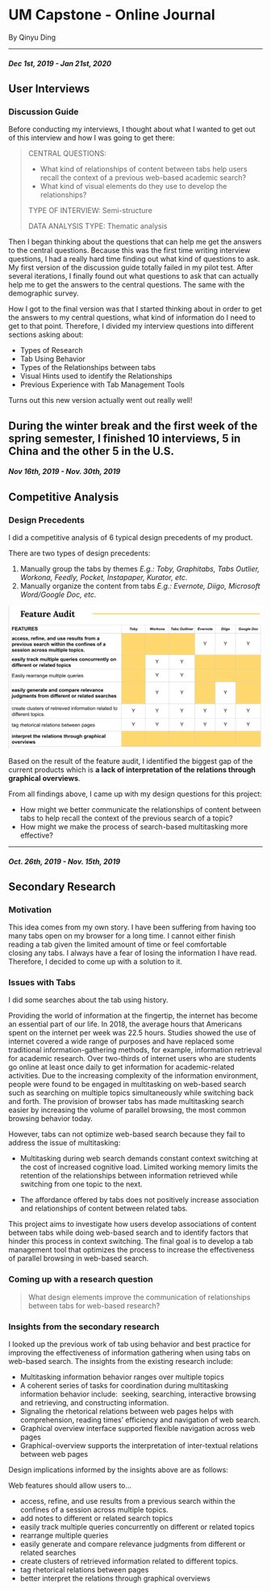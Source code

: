 # UM Capstone - Online Journal #
By Qinyu Ding

---


##### Dec 1st, 2019 - Jan 21st, 2020
## User Interviews  

### Discussion Guide
Before conducting my interviews, I thought about what I wanted to get out of this interview and how I was going to get there: 

> CENTRAL QUESTIONS: 
> - What kind of relationships of content between tabs help users recall the context of a previous web-based academic search?
> - What kind of visual elements do they use to develop the relationships?
>
> TYPE OF INTERVIEW: Semi-structure
>
> DATA ANALYSIS TYPE: Thematic analysis

Then I began thinking about the questions that can help me get the answers to the central questions. Because this was the first time writing interview questions, I had a really hard time finding out what kind of questions to ask. My first version of the discussion guide totally failed in my pilot test. After several iterations, I finally found out what questions to ask that can actually help me to get the answers to the central questions. The same with the demographic survey.

​How I got to the final version was that I started thinking about in order to get the answers to my central questions, what kind of information do I need to get to that point. Therefore, I divided my interview questions into different sections asking about:
+ Types of Research
+ Tab Using Behavior
+ Types of the Relationships between tabs
+ Visual Hints used to identify the Relationships
+ Previous Experience with Tab Management Tools

Turns out this new version actually went out really well!

During the winter break and the first week of the spring semester, I finished 10 interviews, 5 in China and the other 5 in the U.S.
---


##### Nov 16th, 2019 - Nov. 30th, 2019
## Competitive Analysis  

### Design Precedents
I did a competitive analysis of 6 typical design precedents of my product.

There are two types of design precedents:

1. Manually group the tabs by themes
    *E.g.: Toby, Graphitabs, Tabs Outlier, Workona, Feedly, Pocket, Instapaper, Kurator, etc.*
2. Manually organize the content from tabs
    *E.g.: Evernote, Diigo, Microsoft Word/Google Doc, etc.*

![feature audit](/Assets/featureAudit.png)


Based on the result of the feature audit, I identified the biggest gap of the current products which is **a lack of interpretation of the relations through graphical overviews**.

From all findings above, I came up with my design questions for this project:
+ How might we better communicate the relationships of content between tabs to help recall the context of the previous search of a topic?
+ How might we make the process of search-based multitasking more effective?
---


##### Oct. 26th, 2019 - Nov. 15th, 2019
## Secondary Research  

### Motivation
This idea comes from my own story. I have been suffering from having too many tabs open on my browser for a long time. I cannot either finish reading a tab given the limited amount of time or feel comfortable closing any tabs. I always have a fear of losing the information I have read. Therefore, I decided to come up with a solution to it.

### Issues with Tabs
I did some searches about the tab using history. 

Providing the world of information at the fingertip, the internet has become an essential part of our life. In 2018, the average hours that Americans spent on the internet per week was 22.5 hours. Studies showed the use of internet covered a wide range of purposes and have replaced some traditional information-gathering methods, for example, information retrieval for academic research. Over two-thirds of internet users who are students go online at least once daily to get information for academic-related activities. Due to the increasing complexity of the information environment, people were found to be engaged in multitasking on web-based search such as searching on multiple topics simultaneously while switching back and forth. The provision of browser tabs has made multitasking search easier by increasing the volume of parallel browsing, the most common browsing behavior today.

However, tabs can not optimize web-based search because they fail to address the issue of multitasking:

* Multitasking during web search demands constant context switching at the cost of increased cognitive load. Limited working memory limits the retention of the relationships between information retrieved while switching from one topic to the next.

* The affordance offered by tabs does not positively increase association and relationships of content between related tabs.

This project aims to investigate how users develop associations of content between tabs while doing web-based search and to identify factors that hinder this process in context switching. The final goal is to develop a tab management tool that optimizes the process to increase the effectiveness of parallel browsing in web-based search.

### Coming up with a research question
> What design elements improve the communication of relationships between tabs for web-based research?

### Insights from the secondary research
I looked up the previous work of tab using behavior and best practice for improving the effectiveness of information gathering when using tabs on web-based search. The insights from the existing research include:

* Multitasking information behavior ranges over multiple topics 
* A coherent series of tasks for coordination during multitasking information behavior include:  seeking, searching, interactive browsing and retrieving, and constructing information.
* Signaling the rhetorical relations between web pages helps with comprehension, reading times’ efficiency and navigation of web search.
* Graphical overview interface supported flexible navigation across web pages 
* Graphical-overview supports the interpretation of inter-textual relations between web pages

Design implications informed by the insights above are as follows:

Web features should allow users to...
* access, refine, and use results from a previous search within the confines of a session across multiple topics.
* add notes to different or related search topics
* easily track multiple queries concurrently on different or related topics 
* rearrange multiple queries
* easily generate and compare relevance judgments from different or related searches
* create clusters of retrieved information related to different topics.
* tag rhetorical relations between pages
* better interpret the relations through graphical overviews

​
